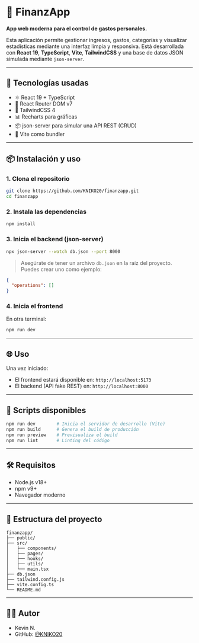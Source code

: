 # 🧾 FinanzApp

**App web moderna para el control de gastos personales.**

Esta aplicación permite gestionar ingresos, gastos, categorías y visualizar estadísticas mediante una interfaz limpia y responsiva. Está desarrollada con **React 19**, **TypeScript**, **Vite**, **TailwindCSS** y una base de datos JSON simulada mediante `json-server`.

---

## 🚀 Tecnologías usadas

- ⚛️ React 19 + TypeScript
- 🧩 React Router DOM v7
- 🎨 TailwindCSS 4
- 📊 Recharts para gráficas
- 📦 json-server para simular una API REST (CRUD)
- 📁 Vite como bundler

---

## 📦 Instalación y uso

### 1. Clona el repositorio

```bash
git clone https://github.com/KNIKO20/finanzapp.git
cd finanzapp
```

### 2. Instala las dependencias

```bash
npm install
```

### 3. Inicia el backend (json-server)

```bash
npx json-server --watch db.json --port 8000
```

> Asegúrate de tener un archivo `db.json` en la raíz del proyecto.  
> Puedes crear uno como ejemplo:

```json
{
  "operations": []
}
```

### 4. Inicia el frontend

En otra terminal:

```bash
npm run dev
```

---

## 🌐 Uso

Una vez iniciado:

- El frontend estará disponible en: `http://localhost:5173`
- El backend (API fake REST) en: `http://localhost:8000`

---

## 🧪 Scripts disponibles

```bash
npm run dev        # Inicia el servidor de desarrollo (Vite)
npm run build      # Genera el build de producción
npm run preview    # Previsualiza el build
npm run lint       # Linting del código
```

---

## 🛠 Requisitos

- Node.js v18+
- npm v9+
- Navegador moderno

---

## 📁 Estructura del proyecto

```
finanzapp/
├── public/
├── src/
│   ├── components/
│   ├── pages/
│   ├── hooks/
│   ├── utils/
│   └── main.tsx
├── db.json
├── tailwind.config.js
├── vite.config.ts
└── README.md
```

---

## 🧑‍💻 Autor

- Kevin N.  
- GitHub: [@KNIKO20](https://github.com/KNIKO20)
